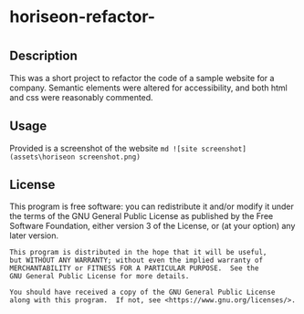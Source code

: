 # horiseon-refactor-

# <horiseon-refactor>
## Description
This was a short project to refactor the code of a sample website for a company. Semantic elements were altered for accessibility, and both html and css were reasonably commented.

## Usage
Provided is a screenshot of the website
    ```md
    ![site screenshot](assets\horiseon screenshot.png)
    ```

## License
 This program is free software: you can redistribute it and/or modify
    it under the terms of the GNU General Public License as published by
    the Free Software Foundation, either version 3 of the License, or
    (at your option) any later version.

    This program is distributed in the hope that it will be useful,
    but WITHOUT ANY WARRANTY; without even the implied warranty of
    MERCHANTABILITY or FITNESS FOR A PARTICULAR PURPOSE.  See the
    GNU General Public License for more details.

    You should have received a copy of the GNU General Public License
    along with this program.  If not, see <https://www.gnu.org/licenses/>.